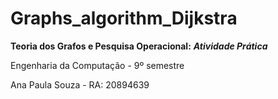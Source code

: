 # Graphs_algorithm_Dijkstra

**Teoria dos Grafos e Pesquisa Operacional:** ***Atividade Prática***

Engenharia da Computação - 9º semestre

Ana Paula Souza - RA: 20894639

